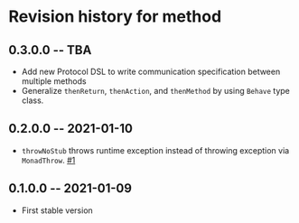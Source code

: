 # Revision history for method

## 0.3.0.0 -- TBA
* Add new Protocol DSL to write communication specification between multiple methods
* Generalize `thenReturn`, `thenAction`, and `thenMethod` by using `Behave` type class.

## 0.2.0.0 -- 2021-01-10
* `throwNoStub` throws runtime exception instead of throwing exception via `MonadThrow`. [\#1](https://github.com/autotaker/method/issues/1)


## 0.1.0.0 -- 2021-01-09

* First stable version
